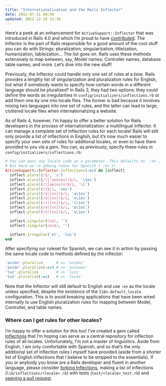 ```yaml
---
title: "Internationalization and the Rails Inflector"
date: 2012-07-31 09:50
updated: 2022-12-29 11:39
---
```


Here’s a peek at an enhancement for `ActiveSupport::Inflector` that was introduced in Rails 4.0 and which I’m proud to have [contributed](https://github.com/rails/rails/commit/7db0b073fec6bc3e6f213b58c76e7f43fcc2ab97). The Inflector is the part of Rails responsible for a good amount of the cool stuff you can do with Strings: pluralization, singularization, titleization, humanization, tableization... The list goes on. Rails uses these methods extensively to map between, say, Model names, Controller names, database table names, and more. Let’s dive into the new stuff!

<!--more-->

Previously, the Inflector could handle only one set of rules at a time. Rails provides a lengthy list of singularization and pluralization rules for English, but what if somebody wants to specify how certain words in a different language should be pluralized? In Rails 3, they had two options: they could define the words as irregularities in `config/initializers/inflections.rb` or add them one by one into locale files. The former is bad because it involves mixing two languages into one set of rules, and the latter can lead to large, cluttered locale files when internationalizing a website.

As of Rails 4, however, I’m happy to offer a better solution for Rails developers in the process of internationalization: a multilingual Inflector. It can manage a complete set of inflection rules for each locale! Rails will still only provide a list of inflections in English, but it’s now much easier to specify your own sets of rules for additional locales, or even to have them provided to you via a gem. You can, as previously, specify these rules in `config/initializers/inflections.rb`:

```ruby
# You can pass any locale code as a parameter. This defaults to `:en`,
# but here we’re adding rules for Spanish (`:es`)!
ActiveSupport::Inflector.inflections(:es) do |inflect|
  inflect.plural(/$/, 's')
  inflect.plural(/([^aeéiou])$/i, '\1es')
  inflect.plural(/([aeiou]s)$/i, '\1')
  inflect.plural(/z$/i, 'ces')
  inflect.plural(/á([sn])$/i, 'a\1es')
  inflect.plural(/é([sn])$/i, 'e\1es')
  inflect.plural(/í([sn])$/i, 'i\1es')
  inflect.plural(/ó([sn])$/i, 'o\1es')
  inflect.plural(/ú([sn])$/i, 'u\1es')

  inflect.singular(/s$/, '')
  inflect.singular(/es$/, '')

  inflect.irregular('el', 'los')
end
```

After specifying our ruleset for Spanish, we can see it in action by passing the same locale code to methods defined by the inflector:

```ruby
'avión'.pluralize      # => 'avións'
'avión'.pluralize(:es) # => 'aviones'
'luz'.pluralize        # => 'luzs'
'luz'.pluralize(:es)   # => 'luces'
```

Note that the Inflector will still default to English and use `:en` as the locale unless specified, despite the existence of the `I18n.default_locale` configuration. This is to avoid breaking applications that have been wired internally to use English pluralization rules for mapping between Model, Controller, and table names.

### Where can I get rules for other locales?

I’m happy to offer a solution for this too! I’ve created a gem called [Inflections](https://github.com/davidcelis/inflections) that I’m hoping can serve as a central repository for inflection rules of all locales. Unfortunately, I’m not a master of linguistics. Aside from English, I am only comfortable with Spanish, and so that’s the only additional set of inflection rules I myself have provided (aside from a shorter list of English inflections that I believe to be stripped to the essentials). If you or anybody you know are a Rails developer and fluent in another language, please consider [forking Inflections](https://github.com/davidcelis/inflections/fork_select), making a list of inflections (`lib/inflections/<locale>.rb`) with tests (`test/<locale>_test.rb`) and [opening a pull request](https://github.com/davidcelis/inflections/pull/new/master).
